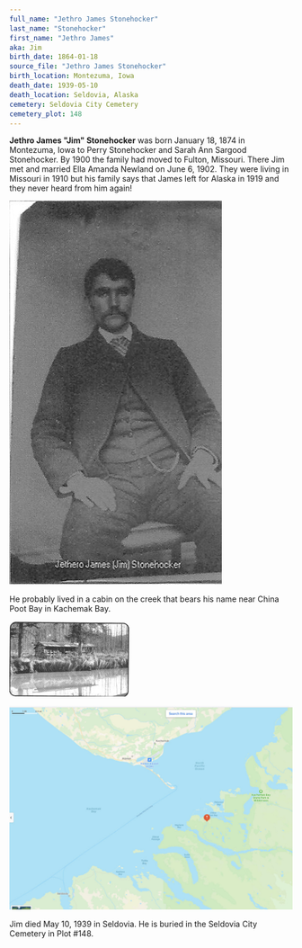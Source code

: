 ```yaml
---
full_name: "Jethro James Stonehocker"
last_name: "Stonehocker"
first_name: "Jethro James"
aka: Jim
birth_date: 1864-01-18
source_file: "Jethro James Stonehocker"
birth_location: Montezuma, Iowa 
death_date: 1939-05-10
death_location: Seldovia, Alaska
cemetery: Seldovia City Cemetery
cemetery_plot: 148
---
```


**Jethro James "Jim" Stonehocker** was born January 18, 1874 in Montezuma, Iowa to Perry Stonehocker and Sarah Ann Sargood Stonehocker.  By 1900 the family had moved to Fulton, Missouri. There Jim met and married Ella Amanda Newland on June 6, 1902. They were living in Missouri in 1910 but his family says that James left for Alaska in 1919 and they never heard from him again!

![](../assets/images/Jethro%20James%20Stonehocker/media/image1.jpeg)

 He probably lived in a cabin on the creek that bears his name near China Poot Bay in Kachemak Bay.
 
![](../assets/images/Stonehocker%20Cabin.jpg)

![](../assets/images/Jethro%20James%20Stonehocker/media/image2.jpeg)

Jim died May 10, 1939 in Seldovia. He is buried in the Seldovia City Cemetery in Plot #148.
